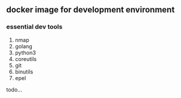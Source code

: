 ## docker image for development environment

### essential dev tools
1. nmap
2. golang
3. python3
4. coreutils
5. git
6. binutils
7. epel

todo...
